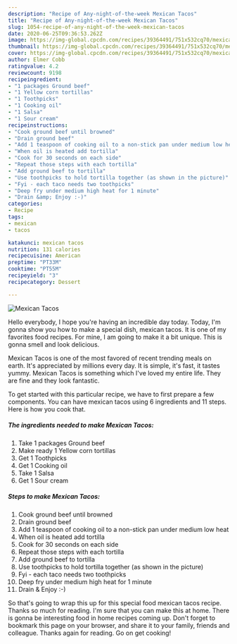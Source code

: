 ```yaml
---
description: "Recipe of Any-night-of-the-week Mexican Tacos"
title: "Recipe of Any-night-of-the-week Mexican Tacos"
slug: 1054-recipe-of-any-night-of-the-week-mexican-tacos
date: 2020-06-25T09:36:53.262Z
image: https://img-global.cpcdn.com/recipes/39364491/751x532cq70/mexican-tacos-recipe-main-photo.jpg
thumbnail: https://img-global.cpcdn.com/recipes/39364491/751x532cq70/mexican-tacos-recipe-main-photo.jpg
cover: https://img-global.cpcdn.com/recipes/39364491/751x532cq70/mexican-tacos-recipe-main-photo.jpg
author: Elmer Cobb
ratingvalue: 4.2
reviewcount: 9198
recipeingredient:
- "1 packages Ground beef"
- "1 Yellow corn tortillas"
- "1 Toothpicks"
- "1 Cooking oil"
- "1 Salsa"
- "1 Sour cream"
recipeinstructions:
- "Cook ground beef until browned"
- "Drain ground beef"
- "Add 1 teaspoon of cooking oil to a non-stick pan under medium low heat"
- "When oil is heated add tortilla"
- "Cook for 30 seconds on each side"
- "Repeat those steps with each tortilla"
- "Add ground beef to tortilla"
- "Use toothpicks to hold tortilla together (as shown in the picture)"
- "Fyi - each taco needs two toothpicks"
- "Deep fry under medium high heat for 1 minute"
- "Drain &amp; Enjoy :-)"
categories:
- Recipe
tags:
- mexican
- tacos

katakunci: mexican tacos 
nutrition: 131 calories
recipecuisine: American
preptime: "PT33M"
cooktime: "PT55M"
recipeyield: "3"
recipecategory: Dessert

---
```



![Mexican Tacos](https://img-global.cpcdn.com/recipes/39364491/751x532cq70/mexican-tacos-recipe-main-photo.jpg)

Hello everybody, I hope you're having an incredible day today. Today, I'm gonna show you how to make a special dish, mexican tacos. It is one of my favorites food recipes. For mine, I am going to make it a bit unique. This is gonna smell and look delicious.



Mexican Tacos is one of the most favored of recent trending meals on earth. It's appreciated by millions every day. It is simple, it's fast, it tastes yummy. Mexican Tacos is something which I've loved my entire life. They are fine and they look fantastic.


To get started with this particular recipe, we have to first prepare a few components. You can have mexican tacos using 6 ingredients and 11 steps. Here is how you cook that.

<!--inarticleads1-->

##### The ingredients needed to make Mexican Tacos:

1. Take 1 packages Ground beef
1. Make ready 1 Yellow corn tortillas
1. Get 1 Toothpicks
1. Get 1 Cooking oil
1. Take 1 Salsa
1. Get 1 Sour cream




<!--inarticleads2-->

##### Steps to make Mexican Tacos:

1. Cook ground beef until browned
1. Drain ground beef
1. Add 1 teaspoon of cooking oil to a non-stick pan under medium low heat
1. When oil is heated add tortilla
1. Cook for 30 seconds on each side
1. Repeat those steps with each tortilla
1. Add ground beef to tortilla
1. Use toothpicks to hold tortilla together (as shown in the picture)
1. Fyi - each taco needs two toothpicks
1. Deep fry under medium high heat for 1 minute
1. Drain &amp; Enjoy :-)




So that's going to wrap this up for this special food mexican tacos recipe. Thanks so much for reading. I'm sure that you can make this at home. There is gonna be interesting food in home recipes coming up. Don't forget to bookmark this page on your browser, and share it to your family, friends and colleague. Thanks again for reading. Go on get cooking!
